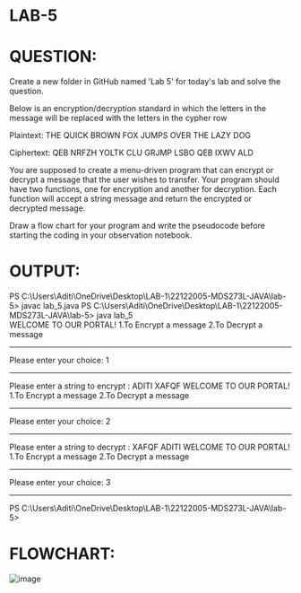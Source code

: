  # LAB-5
 
 # QUESTION: 
 Create a new folder in GitHub named 'Lab 5' for today's lab and solve the question.

Below is an encryption/decryption standard in which the letters in the message will be replaced with the letters in the cypher row


Plaintext:  THE QUICK BROWN FOX JUMPS OVER THE LAZY DOG

Ciphertext: QEB NRFZH YOLTK CLU GRJMP LSBO QEB IXWV ALD

You are supposed to create a menu-driven program that can encrypt or decrypt a message that the user wishes to transfer.
Your program should have two functions, one for encryption and another for decryption. Each function will accept a string message and return the encrypted or decrypted message.



Draw a flow chart for your program and write the pseudocode before starting the coding in your observation notebook.


# OUTPUT: 

PS C:\Users\Aditi\OneDrive\Desktop\LAB-1\22122005-MDS273L-JAVA\lab-5> javac lab_5.java
PS C:\Users\Aditi\OneDrive\Desktop\LAB-1\22122005-MDS273L-JAVA\lab-5> java lab_5      
WELCOME TO OUR PORTAL!
1.To Encrypt a message
2.To Decrypt a message
_____________________________________________________________________
Please enter your choice: 1

-----------------------------------------------
Please enter a string to encrypt : 
ADITI
XAFQF
WELCOME TO OUR PORTAL!
1.To Encrypt a message
2.To Decrypt a message
_____________________________________________________________________
Please enter your choice: 2

-----------------------------------------------
Please enter a string to decrypt : 
XAFQF
ADITI
WELCOME TO OUR PORTAL!
1.To Encrypt a message
2.To Decrypt a message
_____________________________________________________________________
Please enter your choice: 3

-----------------------------------------------
PS C:\Users\Aditi\OneDrive\Desktop\LAB-1\22122005-MDS273L-JAVA\lab-5> 





# FLOWCHART:

![image](https://user-images.githubusercontent.com/118043393/223040062-5d5dca9e-73e3-433e-890d-5b63317e5d13.png)

 
